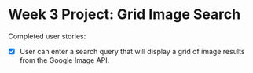 # Week 3 Project: Grid Image Search

Completed user stories:
* [x] User can enter a search query that will display a grid of image results from the Google Image API.
